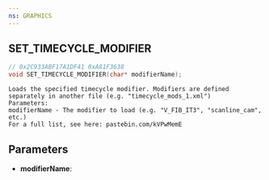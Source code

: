 ```yaml
---
ns: GRAPHICS
---
```

## SET_TIMECYCLE_MODIFIER

```c
// 0x2C933ABF17A1DF41 0xA81F3638
void SET_TIMECYCLE_MODIFIER(char* modifierName);
```

```
Loads the specified timecycle modifier. Modifiers are defined separately in another file (e.g. "timecycle_mods_1.xml")  
Parameters:  
modifierName - The modifier to load (e.g. "V_FIB_IT3", "scanline_cam", etc.)  
For a full list, see here: pastebin.com/kVPwMemE  
```

## Parameters
* **modifierName**: 

